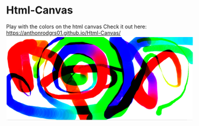 # Html-Canvas
Play with the colors on the html canvas
Check it out here: https://anthonrodgrs01.github.io/Html-Canvas/
<img src = "screenshot.PNG">
